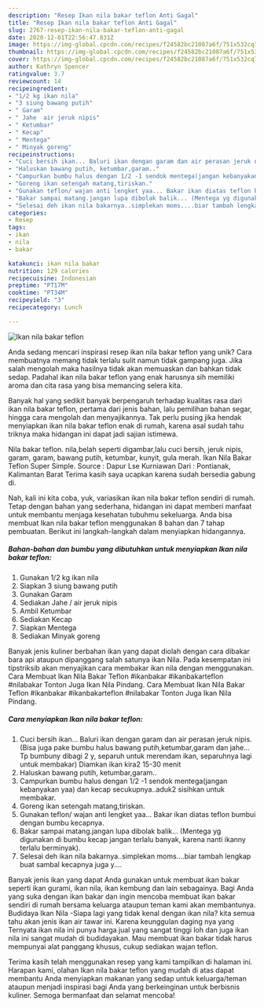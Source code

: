 ```yaml
---
description: "Resep Ikan nila bakar teflon Anti Gagal"
title: "Resep Ikan nila bakar teflon Anti Gagal"
slug: 2767-resep-ikan-nila-bakar-teflon-anti-gagal
date: 2020-12-01T22:56:47.831Z
image: https://img-global.cpcdn.com/recipes/f24582bc21087a6f/751x532cq70/ikan-nila-bakar-teflon-foto-resep-utama.jpg
thumbnail: https://img-global.cpcdn.com/recipes/f24582bc21087a6f/751x532cq70/ikan-nila-bakar-teflon-foto-resep-utama.jpg
cover: https://img-global.cpcdn.com/recipes/f24582bc21087a6f/751x532cq70/ikan-nila-bakar-teflon-foto-resep-utama.jpg
author: Kathryn Spencer
ratingvalue: 3.7
reviewcount: 14
recipeingredient:
- "1/2 kg ikan nila"
- "3 siung bawang putih"
- " Garam"
- " Jahe  air jeruk nipis"
- " Ketumbar"
- " Kecap"
- " Mentega"
- " Minyak goreng"
recipeinstructions:
- "Cuci bersih ikan... Baluri ikan dengan garam dan air perasan jeruk nipis. (Bisa juga pake bumbu halus bawang putih,ketumbar,garam dan jahe... Tp bumbuny dibagi 2 y, separuh untuk merendam ikan, separuhnya lagi untuk membakar) Diamkan ikan kira2 15-30 menit"
- "Haluskan bawang putih, ketumbar,garam.."
- "Campurkan bumbu halus dengan 1/2 -1 sendok mentega(jangan kebanyakan yaa) dan kecap secukupnya..aduk2 sisihkan untuk membakar."
- "Goreng ikan setengah matang,tiriskan."
- "Gunakan teflon/ wajan anti lengket yaa... Bakar ikan diatas teflon bumbui dengan bumbu kecapnya."
- "Bakar sampai matang.jangan lupa dibolak balik... (Mentega yg digunakan di bumbu kecap jangan terlalu banyak, karena nanti ikanny terlalu berminyak)."
- "Selesai deh ikan nila bakarnya..simplekan moms....biar tambah lengkap buat sambal kecapnya juga y...."
categories:
- Resep
tags:
- ikan
- nila
- bakar

katakunci: ikan nila bakar 
nutrition: 129 calories
recipecuisine: Indonesian
preptime: "PT17M"
cooktime: "PT34M"
recipeyield: "3"
recipecategory: Lunch

---
```



![Ikan nila bakar teflon](https://img-global.cpcdn.com/recipes/f24582bc21087a6f/751x532cq70/ikan-nila-bakar-teflon-foto-resep-utama.jpg)

Anda sedang mencari inspirasi resep ikan nila bakar teflon yang unik? Cara membuatnya memang tidak terlalu sulit namun tidak gampang juga. Jika salah mengolah maka hasilnya tidak akan memuaskan dan bahkan tidak sedap. Padahal ikan nila bakar teflon yang enak harusnya sih memiliki aroma dan cita rasa yang bisa memancing selera kita.

Banyak hal yang sedikit banyak berpengaruh terhadap kualitas rasa dari ikan nila bakar teflon, pertama dari jenis bahan, lalu pemilihan bahan segar, hingga cara mengolah dan menyajikannya. Tak perlu pusing jika hendak menyiapkan ikan nila bakar teflon enak di rumah, karena asal sudah tahu triknya maka hidangan ini dapat jadi sajian istimewa.

Nila bakar teflon. nila,belah seperti digambar,lalu cuci bersih, jeruk nipis, garam, garam, bawang putih, ketumbar, kunyit, gula merah. Ikan Nila Bakar Teflon Super Simple. Source : Dapur Lse Kurniawan Dari : Pontianak, Kalimantan Barat Terima kasih saya ucapkan karena sudah bersedia gabung di.


Nah, kali ini kita coba, yuk, variasikan ikan nila bakar teflon sendiri di rumah. Tetap dengan bahan yang sederhana, hidangan ini dapat memberi manfaat untuk membantu menjaga kesehatan tubuhmu sekeluarga. Anda bisa membuat Ikan nila bakar teflon menggunakan 8 bahan dan 7 tahap pembuatan. Berikut ini langkah-langkah dalam menyiapkan hidangannya.

<!--inarticleads1-->

##### Bahan-bahan dan bumbu yang dibutuhkan untuk menyiapkan Ikan nila bakar teflon:

1. Gunakan 1/2 kg ikan nila
1. Siapkan 3 siung bawang putih
1. Gunakan  Garam
1. Sediakan  Jahe / air jeruk nipis
1. Ambil  Ketumbar
1. Sediakan  Kecap
1. Siapkan  Mentega
1. Sediakan  Minyak goreng


Banyak jenis kuliner berbahan ikan yang dapat diolah dengan cara dibakar bara api ataupun dipanggang salah satunya ikan Nila. Pada kesempatan ini tipstriksib akan menyajikan cara membakar ikan nila dengan menggunakan. Cara Membuat Ikan Nila Bakar Teflon #ikanbakar #ikanbakarteflon #nilabakar Tonton Juga Ikan Nila Pindang. Cara Membuat Ikan Nila Bakar Teflon #ikanbakar #ikanbakarteflon #nilabakar Tonton Juga Ikan Nila Pindang. 

<!--inarticleads2-->

##### Cara menyiapkan Ikan nila bakar teflon:

1. Cuci bersih ikan... Baluri ikan dengan garam dan air perasan jeruk nipis. (Bisa juga pake bumbu halus bawang putih,ketumbar,garam dan jahe... Tp bumbuny dibagi 2 y, separuh untuk merendam ikan, separuhnya lagi untuk membakar) Diamkan ikan kira2 15-30 menit
1. Haluskan bawang putih, ketumbar,garam..
1. Campurkan bumbu halus dengan 1/2 -1 sendok mentega(jangan kebanyakan yaa) dan kecap secukupnya..aduk2 sisihkan untuk membakar.
1. Goreng ikan setengah matang,tiriskan.
1. Gunakan teflon/ wajan anti lengket yaa... Bakar ikan diatas teflon bumbui dengan bumbu kecapnya.
1. Bakar sampai matang.jangan lupa dibolak balik... (Mentega yg digunakan di bumbu kecap jangan terlalu banyak, karena nanti ikanny terlalu berminyak).
1. Selesai deh ikan nila bakarnya..simplekan moms....biar tambah lengkap buat sambal kecapnya juga y....


Banyak jenis ikan yang dapat Anda gunakan untuk membuat ikan bakar seperti ikan gurami, ikan nila, ikan kembung dan lain sebagainya. Bagi Anda yang suka dengan ikan bakar dan ingin mencoba membuat ikan bakar sendiri di rumah bersama keluarga ataupun teman kami akan membantunya. Budidaya Ikan Nila -Siapa lagi yang tidak kenal dengan ikan nila? kita semua tahu akan jenis ikan air tawar ini. Karena keunggulan daging nya yang Ternyata ikan nila ini punya harga jual yang sangat tinggi loh dan juga ikan nila ini sangat mudah di budidayakan. Mau membuat ikan bakar tidak harus mempunyai alat panggang khusus, cukup sediakan wajan teflon. 

Terima kasih telah menggunakan resep yang kami tampilkan di halaman ini. Harapan kami, olahan Ikan nila bakar teflon yang mudah di atas dapat membantu Anda menyiapkan makanan yang sedap untuk keluarga/teman ataupun menjadi inspirasi bagi Anda yang berkeinginan untuk berbisnis kuliner. Semoga bermanfaat dan selamat mencoba!
